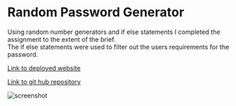 # Random Password Generator

Using random number generators and if else statements I completed the assignment to the extent of the brief. <br />
The if else statements were used to filter out the users requirements for the password.

[Link to deployed website](https://reubengenkin.github.io/zhora/)

[Link to git hub repository](https://github.com/ReubenGenkin/zhora)

![screenshot](/zhora/screencap.png "screenshot of finished project")

